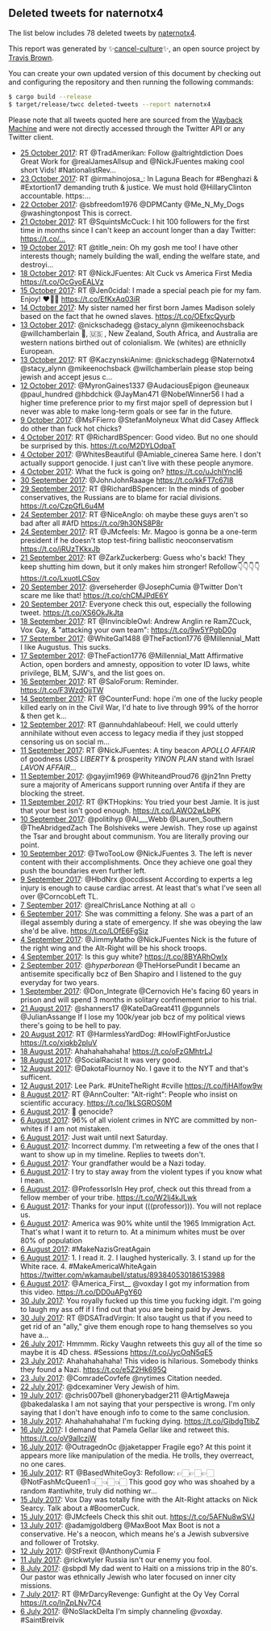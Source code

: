 ## Deleted tweets for naternotx4

The list below includes 78 deleted tweets by
[naternotx4](https://twitter.com/naternotx4).



This report was generated by ✨[cancel-culture](https://github.com/travisbrown/cancel-culture)✨,
an open source project by [Travis Brown](https://twitter.com/travisbrown).

You can create your own updated version of this document by checking out and configuring the
repository and then running the following commands:

```bash
$ cargo build --release
$ target/release/twcc deleted-tweets --report naternotx4
```

Please note that all tweets quoted here are sourced from the
[Wayback Machine](https://web.archive.org) and were not directly accessed through the Twitter API or
any Twitter client.

* [25 October 2017](https://web.archive.org/web/20171025021648/https://twitter.com/Naternotx4/status/923010424898908160): RT @TradAmerikan: Follow @altrightdiction   Does Great Work for @realJamesAllsup and @NickJFuentes making cool short Vids!  #NationalistRev… <!--923010424898908160-->
* [23 October 2017](https://web.archive.org/web/20171023060044/https://twitter.com/Naternotx4/status/922342003865718784): RT @irmahinojosa_: In Laguna Beach for #Benghazi &amp; #Extortion17 demanding truth &amp; justice. We must hold @HillaryClinton accountable. https:… <!--922342003865718784-->
* [22 October 2017](https://web.archive.org/web/20171022201613/https://twitter.com/Naternotx4/status/922194905409220608): @sbfreedom1976 @DPMCanty @Me_N_My_Dogs @washingtonpost This is correct. <!--922194905409220608-->
* [21 October 2017](https://web.archive.org/web/20171021142050/https://twitter.com/Naternotx4/status/921743082428780544): RT @SquintsMcCuck: I hit 100 followers for the first time in months since I can't keep an account longer than a day  Twitter: https://t.co/… <!--921743082428780544-->
* [19 October 2017](https://web.archive.org/web/20171019043047/https://twitter.com/Naternotx4/status/920869815732056065): RT @title_nein: Oh my gosh me too! I have other interests though; namely building the wall, ending the welfare state,  and destroyi…  <!--920869815732056065-->
* [18 October 2017](https://web.archive.org/web/20171018060356/https://twitter.com/Naternotx4/status/920530869827391488): RT @NickJFuentes: Alt Cuck vs America First Media https://t.co/OcGyoEALVz <!--920530869827391488-->
* [15 October 2017](https://web.archive.org/web/20171015175623/https://twitter.com/Naternotx4/status/919623000139452418): RT @Jen0cidal: I made a special peach pie for my fam. Enjoy! ❤️🙋🏻 https://t.co/EfKxAq03iR <!--919623000139452418-->
* [14 October 2017](https://web.archive.org/web/20171014182112/https://twitter.com/Naternotx4/status/919266857592459269): My sister named her first born James Madison solely based on the fact that he owned slaves. https://t.co/OEfxcQyurb <!--919266857592459269-->
* [13 October 2017](https://web.archive.org/web/20171013142025/https://twitter.com/Naternotx4/status/918843874642100232): @nickschadegg @stacy_alynn @mikeenochsback @willchamberlain 🍁, 🇺🇸 , New Zealand, South Africa, and Australia are western nations birthed out of colonialism. We (whites) are ethniclly European. <!--918843874642100232-->
* [13 October 2017](https://web.archive.org/web/20171013061418/https://twitter.com/Naternotx4/status/918721539360591873): RT @KaczynskiAnime: @nickschadegg @Naternotx4 @stacy_alynn @mikeenochsback @willchamberlain please stop being jewish and accept jesus c…  <!--918721539360591873-->
* [12 October 2017](https://web.archive.org/web/20171012093620/https://twitter.com/Naternotx4/status/918409994860625920): @MyronGaines1337 @AudaciousEpigon @euneaux @paul_hundred @hbdchick @JayMan471 @NobelWinner56 I had a higher time preference prior to my first major spell of depression but I never was able to make long-term goals or see far in the future. <!--918409994860625920-->
* [ 9 October 2017](https://web.archive.org/web/20171009090921/https://twitter.com/Naternotx4/status/917316040664731648): @MsFFierro @StefanMolyneux What did Casey Affleck do other than fuck hot chicks? <!--917316040664731648-->
* [ 4 October 2017](https://web.archive.org/web/20171004142152/https://twitter.com/Naternotx4/status/915582748760395776): RT @RichardBSpencer: Good video. But no one should be surprised by this.   https://t.co/M2DYLOdpaT <!--915582748760395776-->
* [ 4 October 2017](https://web.archive.org/web/20171004012600/https://twitter.com/Naternotx4/status/915387495482880000): @WhitesBeautiful @Amiable_cinerea Same here. I don't actually support genocide. I just can't live with these people anymore. <!--915387495482880000-->
* [ 4 October 2017](https://web.archive.org/web/20171004005132/https://twitter.com/Naternotx4/status/915378821687382017): What the fuck is going on? https://t.co/uJchlYncI6 <!--915378821687382017-->
* [30 September 2017](https://web.archive.org/web/20170930152807/https://twitter.com/Naternotx4/status/914149869618638848): @JohnJohnRaaage  https://t.co/kkFT7c67I8 <!--914149869618638848-->
* [29 September 2017](https://web.archive.org/web/20170929081836/https://twitter.com/Naternotx4/status/913679390344609792): RT @RichardBSpencer: In the minds of goober conservatives, the Russians are to blame for racial divisions. https://t.co/CzpGfL6u4M <!--913679390344609792-->
* [24 September 2017](https://web.archive.org/web/20170924161504/https://twitter.com/Naternotx4/status/911987357792047104): RT @NiceAnglo: oh maybe these guys aren't so bad after all #AfD https://t.co/9h30NS8P8r <!--911987357792047104-->
* [24 September 2017](https://web.archive.org/web/20170924093419/https://twitter.com/Naternotx4/status/911886505773355008): RT @JMcfeels: Mr. Magoo is gonna be a one-term president if he doesn't stop test-firing ballistic neoconservatism https://t.co/jRUzTKkxJb <!--911886505773355008-->
* [21 September 2017](https://web.archive.org/web/20170921120221/https://twitter.com/Naternotx4/status/910836595984658432): RT @ZarkZuckerberg: Guess who's back! They keep shutting him down, but it only makes him stronger!  Refollow👇👇👇👇 https://t.co/LxuotLCSov <!--910836595984658432-->
* [20 September 2017](https://web.archive.org/web/20170920155756/https://twitter.com/Naternotx4/status/910533494597734402): @verseherder @JosephCumia @Twitter Don't scare me like that! https://t.co/chCMJPdE6Y <!--910533494597734402-->
* [20 September 2017](https://web.archive.org/web/20170920024001/https://twitter.com/Naternotx4/status/910332692297863168): Everyone check this out, especially the following tweet. https://t.co/XS6OkJkJta <!--910332692297863168-->
* [18 September 2017](https://web.archive.org/web/20170918082430/https://twitter.com/Naternotx4/status/909694608615120896): RT @InvincibleOwl: Andrew Anglin re RamZCuck, Vox Gay, &amp; "attacking your own team": https://t.co/9w5YPgbD0g <!--909694608615120896-->
* [17 September 2017](https://web.archive.org/web/20170917213248/https://twitter.com/Naternotx4/status/909530602961063936): @WhiteGal1488 @TheFaction1776 @Millennial_Matt I like Augustus. This sucks. <!--909530602961063936-->
* [17 September 2017](https://web.archive.org/web/20170917123603/https://twitter.com/Naternotx4/status/909395525375578113): @TheFaction1776 @Millennial_Matt Affirmative Action, open borders and amnesty, opposition to voter ID laws, white privilege, BLM, SJW's, and the list goes on. <!--909395525375578113-->
* [16 September 2017](https://web.archive.org/web/20170916002116/https://twitter.com/Naternotx4/status/908848223233732608): RT @SaloForum: Reminder. https://t.co/F3WzdOjjTW <!--908848223233732608-->
* [14 September 2017](https://web.archive.org/web/20170914145403/https://twitter.com/Naternotx4/status/908343090645278722): RT @CounterFund: hope i'm one of the lucky people killed early on in the Civil War, I'd hate to live through 99% of the horror &amp; then get k… <!--908343090645278722-->
* [12 September 2017](https://web.archive.org/web/20170912091847/https://twitter.com/Naternotx4/status/907533942269644800): RT @annuhdahlabeouf: Hell, we could utterly annihilate without even access to legacy media if they just stopped censoring us on social m…  <!--907533942269644800-->
* [11 September 2017](https://web.archive.org/web/20170911230500/https://twitter.com/Naternotx4/status/907379478665551872): RT @NickJFuentes: A tiny beacon *APOLLO AFFAIR* of goodness *USS LIBERTY* &amp; prosperity *YINON PLAN* stand with Israel *LAVON AFFAIR*…  <!--907379478665551872-->
* [11 September 2017](https://web.archive.org/web/20170911143212/https://twitter.com/Naternotx4/status/907250428290756609): @gayjim1969 @WhiteandProud76 @jn21nn Pretty sure a majority of Americans support running over Antifa if they are blocking the street. <!--907250428290756609-->
* [11 September 2017](https://web.archive.org/web/20170911085436/https://twitter.com/Naternotx4/status/907165468498317312): RT @KTHopkins: You tried your best Jamie. It is just that your best isn't good enough. https://t.co/LAWO2wLbPK <!--907165468498317312-->
* [10 September 2017](https://web.archive.org/web/20170910165039/https://twitter.com/Naternotx4/status/906922882508484608): @politihyp @AI___Webb @Lauren_Southern @TheAbridgedZach The Bolshiveks were Jewish. They rose up against the Tsar and brought about communism. You are literally proving our point. <!--906922882508484608-->
* [10 September 2017](https://web.archive.org/web/20170910124758/https://twitter.com/Naternotx4/status/906861809247846402): @TwoTooLow @NickJFuentes 3. The left is never content with their accomplishments. Once they achieve one goal they push the boundaries even further left. <!--906861809247846402-->
* [ 9 September 2017](https://web.archive.org/web/20170909163133/https://twitter.com/Naternotx4/status/906555687974719489): @HbdNrx @occdissent According to experts a leg injury is enough to cause cardiac arrest. At least that's what I've seen all over @CorncobLeft TL. <!--906555687974719489-->
* [ 7 September 2017](https://web.archive.org/web/20170907131139/https://twitter.com/Naternotx4/status/905780605765509120): @realChrisLance Nothing at all ☺ <!--905780605765509120-->
* [ 6 September 2017](https://web.archive.org/web/20170906222958/https://twitter.com/Naternotx4/status/905558722885419008): She was committing a felony. She was a part of an illegal assembly during a state of emergency. If she was obeying the law she'd be alive. https://t.co/LOfE6FgSiz <!--905558722885419008-->
* [ 4 September 2017](https://web.archive.org/web/20170904205447/https://twitter.com/Naternotx4/status/904809993496666112): @JimmyMatho @NickJFuentes Nick is the future of the right wing and the Alt-Right will be his shock troops. <!--904809993496666112-->
* [ 4 September 2017](https://web.archive.org/web/20170904071402/https://twitter.com/Naternotx4/status/904603444991942656): Is this guy white? https://t.co/8BYARhOwIx <!--904603444991942656-->
* [ 2 September 2017](https://web.archive.org/web/20170902122513/https://twitter.com/Naternotx4/status/903956981123346433): @_hyperborean_ @TheHorsePundit I became an antisemite specifically bcz of Ben Shapiro and I listened to the guy everyday for two years. <!--903956981123346433-->
* [ 1 September 2017](https://web.archive.org/web/20170901153140/https://twitter.com/Naternotx4/status/903641514903048192): @Don_Integrate @Cernovich He's facing 60 years in prison and will spend 3 months in solitary confinement prior to his trial. <!--903641514903048192-->
* [21 August 2017](https://web.archive.org/web/20170821134218/https://twitter.com/Naternotx4/status/899627725358600192): @shanners17 @KateDaGreat411 @pgunnels @JulianAssange If I lose my 100k/year job bcz of my political views there's going to be hell to pay. <!--899627725358600192-->
* [20 August 2017](https://web.archive.org/web/20170820123007/https://twitter.com/Naternotx4/status/899247171970772992): RT @HarmlessYardDog: #HowIFightForJustice https://t.co/xiqkb2pluV <!--899247171970772992-->
* [18 August 2017](https://web.archive.org/web/20170818120418/https://twitter.com/Naternotx4/status/898515899287785474): Ahahahahahaha! https://t.co/oFzGMhtrLJ <!--898515899287785474-->
* [18 August 2017](https://web.archive.org/web/20170818014818/https://twitter.com/Naternotx4/status/898360877790973952): @SocialRacist It was very good. <!--898360877790973952-->
* [12 August 2017](https://web.archive.org/web/20170812171641/https://twitter.com/Naternotx4/status/896420185938305026): @DakotaFlournoy No. I gave it to the NYT and that's sufficent. <!--896420185938305026-->
* [12 August 2017](https://web.archive.org/web/20170812143920/https://twitter.com/Naternotx4/status/896380587497357313): Lee Park. #UniteTheRight #cville https://t.co/fjHAlfow9w <!--896380587497357313-->
* [ 8 August 2017](https://web.archive.org/web/20170808104240/https://twitter.com/Naternotx4/status/894871476922445826): RT @AnnCoulter: "Alt-right": People who insist on scientific accuracy. https://t.co/1kLSGROS0M <!--894871476922445826-->
* [ 6 August 2017](https://web.archive.org/web/20170808042733/https://twitter.com/naternotx4/status/894256632582070276): 🤔 genocide? <!--894289562742267904-->
* [ 6 August 2017](https://web.archive.org/web/20170808042733/https://twitter.com/naternotx4/status/894256632582070276): 96% of all violent crimes in NYC are committed by non-whites if I am not mistaken. <!--894288285887070208-->
* [ 6 August 2017](https://web.archive.org/web/20170808042733/https://twitter.com/naternotx4/status/894256632582070276): Just wait until next Saturday. <!--894287660784680961-->
* [ 6 August 2017](https://web.archive.org/web/20170808042733/https://twitter.com/naternotx4/status/894256632582070276): Incorrect dummy. I'm retweeting a few of the ones that I want to show up in my timeline. Replies to tweets don't. <!--894274353642295296-->
* [ 6 August 2017](https://web.archive.org/web/20170808042733/https://twitter.com/naternotx4/status/894256632582070276): Your grandfather would be a Nazi today. <!--894272447238856704-->
* [ 6 August 2017](https://web.archive.org/web/20170808042733/https://twitter.com/naternotx4/status/894256632582070276): I try to stay away from the violent types if you know what I mean. <!--894272220977123328-->
* [ 6 August 2017](https://web.archive.org/web/20170806184936/https://twitter.com/Naternotx4/status/894269241972731905): @ProfessorIsIn Hey prof, check out this thread from a fellow member of your tribe. https://t.co/W2Ij4kJLwk <!--894269241972731905-->
* [ 6 August 2017](https://web.archive.org/web/20170808042733/https://twitter.com/naternotx4/status/894256632582070276): Thanks for your input (((professor))). You will not replace us. <!--894268404642787328-->
* [ 6 August 2017](https://web.archive.org/web/20170808042733/https://twitter.com/naternotx4/status/894256632582070276): America was 90% white until the 1965 Immigration Act. That's what I want it to return to. At a minimum whites must be over 80% of population <!--894268039021154304-->
* [ 6 August 2017](https://web.archive.org/web/20170808042733/https://twitter.com/naternotx4/status/894256632582070276): #MakeNazisGreatAgain <!--894266892445261824-->
* [ 6 August 2017](https://web.archive.org/web/20170808042733/https://twitter.com/naternotx4/status/894256632582070276): 1. I read it.  2. I laughed hysterically.  3. I stand up for the White race.  4.  #MakeAmericaWhiteAgain  https://twitter.com/wkamaubell/status/893840530186153988 <!--894256632582070276-->
* [ 6 August 2017](https://web.archive.org/web/20170806163005/https://twitter.com/Naternotx4/status/894234131432865792): @America_First__ @voxday I got my information from this video. https://t.co/DD0uAPgY60 <!--894234131432865792-->
* [30 July 2017](https://web.archive.org/web/20170730223512/https://twitter.com/Naternotx4/status/891787958373806083): You royally fucked up this time you fucking idgit. I'm going to laugh my ass off if I find out that you are being paid by Jews. <!--891787958373806083-->
* [30 July 2017](https://web.archive.org/web/20170730101742/https://twitter.com/Naternotx4/status/891603703039438848): RT @DSATradVirgin: It also taught us that if you need to get rid of an "ally," give them enough rope to hang themselves so you have a…  <!--891603703039438848-->
* [26 July 2017](https://web.archive.org/web/20170726030226/https://twitter.com/Naternotx4/status/890044613142228994): Hmmmm. Ricky Vaughn retweets this guy all of the time so maybe it is 4D chess. #Sessions https://t.co/JycOqN5qE5 <!--890044613142228994-->
* [23 July 2017](https://web.archive.org/web/20170723094214/https://twitter.com/Naternotx4/status/889058062505586688): Ahahahahahaha! This video is hilarious. Somebody thinks they found a Nazi. https://t.co/e5Z2Hk695Q <!--889058062505586688-->
* [23 July 2017](https://web.archive.org/web/20170723062525/https://twitter.com/Naternotx4/status/889008531969630209): @ComradeCovfefe @nytimes Citation needed. <!--889008531969630209-->
* [22 July 2017](https://web.archive.org/web/20170722174627/https://twitter.com/Naternotx4/status/888817531758272512): @dcexaminer Very Jewish of him. <!--888817531758272512-->
* [19 July 2017](https://web.archive.org/web/20170719001350/https://twitter.com/Naternotx4/status/887465468495351809): @chris007bell @honerybadger211 @ArtigMaweja @bakedalaska I am not saying that your perspective is wrong. I'm only saying that I don't have enough info to come to the same conclusion. <!--887465468495351809-->
* [18 July 2017](https://web.archive.org/web/20170718003914/https://twitter.com/Naternotx4/status/887109472774180865): Ahahahahahaha! I'm fucking dying. https://t.co/GibdgTtibZ <!--887109472774180865-->
* [16 July 2017](https://web.archive.org/web/20170716163018/https://twitter.com/Naternotx4/status/886624040819064838): I demand that Pamela Gellar like and retweet this. https://t.co/oV9allczjW <!--886624040819064838-->
* [16 July 2017](https://web.archive.org/web/20170716145945/https://twitter.com/Naternotx4/status/886601253131886592): @OutragednOc @jaketapper Fragile ego? At this point it appears more like manipulation of the media. He trolls, they overreact, no one cares. <!--886601253131886592-->
* [16 July 2017](https://web.archive.org/web/20170716141700/https://twitter.com/Naternotx4/status/886590494737936384): RT @BasedWhiteGoy3: Refollow:  👉🏻👉🏻👉🏻@NotFashMcQueen1👈🏻👈🏻👈🏻  This good goy who was shoahed by a random #antiwhite, truly did nothing wr…  <!--886590494737936384-->
* [15 July 2017](https://web.archive.org/web/20170715130917/https://twitter.com/Naternotx4/status/886211065419354112): Vox Day was totally fine with the Alt-Right attacks on Nick Searcy. Talk about a #BoomerCuck. <!--886211065419354112-->
* [15 July 2017](https://web.archive.org/web/20170715125848/https://twitter.com/Naternotx4/status/886208427202158592): @JMcfeels Check this shit out. https://t.co/5AFNu8wSVJ <!--886208427202158592-->
* [13 July 2017](https://web.archive.org/web/20170713150852/https://twitter.com/Naternotx4/status/885516383819366400): @adamjgoldberg @MaxBoot Max Boot is not a conservative. He's a neocon, which means he's a Jewish subversive and follower of Trotsky. <!--885516383819366400-->
* [12 July 2017](https://web.archive.org/web/20170712131026/https://twitter.com/Naternotx4/status/885124191254663169): @StFrexit @AnthonyCumia F <!--885124191254663169-->
* [11 July 2017](https://web.archive.org/web/20170711114551/https://twitter.com/Naternotx4/status/884740517266960384): @rickwtyler Russia isn't our enemy you fool. <!--884740517266960384-->
* [ 8 July 2017](https://web.archive.org/web/20170708182603/https://twitter.com/Naternotx4/status/883754067318759424): @sbpdl My dad went to Haiti on a missions trip in the 80's. Our pastor was ethnically Jewish who later focused on inner city missions. <!--883754067318759424-->
* [ 7 July 2017](https://web.archive.org/web/20170707042304/https://twitter.com/Naternotx4/status/883179535734194176): RT @MrDarcyRevenge: Gunfight at the Oy Vey Corral https://t.co/lnZpLNv7C4 <!--883179535734194176-->
* [ 6 July 2017](https://web.archive.org/web/20170706145849/https://twitter.com/Naternotx4/status/882977139628363777): @NoSlackDelta I'm simply channeling @voxday. #SaintBreivik <!--882977139628363777-->
